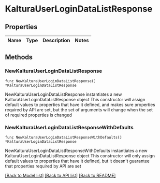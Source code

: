 # KalturaUserLoginDataListResponse

## Properties

Name | Type | Description | Notes
------------ | ------------- | ------------- | -------------

## Methods

### NewKalturaUserLoginDataListResponse

`func NewKalturaUserLoginDataListResponse() *KalturaUserLoginDataListResponse`

NewKalturaUserLoginDataListResponse instantiates a new KalturaUserLoginDataListResponse object
This constructor will assign default values to properties that have it defined,
and makes sure properties required by API are set, but the set of arguments
will change when the set of required properties is changed

### NewKalturaUserLoginDataListResponseWithDefaults

`func NewKalturaUserLoginDataListResponseWithDefaults() *KalturaUserLoginDataListResponse`

NewKalturaUserLoginDataListResponseWithDefaults instantiates a new KalturaUserLoginDataListResponse object
This constructor will only assign default values to properties that have it defined,
but it doesn't guarantee that properties required by API are set


[[Back to Model list]](../README.md#documentation-for-models) [[Back to API list]](../README.md#documentation-for-api-endpoints) [[Back to README]](../README.md)


